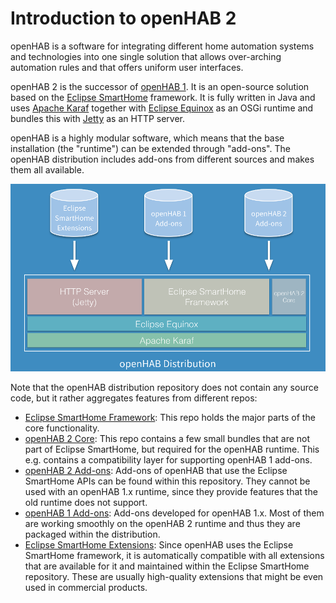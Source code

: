 # Introduction to openHAB 2

openHAB is a software for integrating different home automation systems and technologies into one single solution that allows over-arching automation rules and that offers uniform user interfaces.

openHAB 2 is the successor of [openHAB 1](https://github.com/openhab/openhab/wiki). It is an open-source solution based on the [Eclipse SmartHome]() framework. It is fully written in Java and uses [Apache Karaf](http://karaf.apache.org/) together with [Eclipse Equinox](https://www.eclipse.org/equinox/) as an OSGi runtime and bundles this with [Jetty](https://www.eclipse.org/jetty/) as an HTTP server.

openHAB is a highly modular software, which means that the base installation (the "runtime") can be extended through "add-ons". The openHAB distribution includes add-ons from different sources and makes them all available.

![distribution overview](images/distro.png)

Note that the openHAB distribution repository does not contain any source code, but it rather aggregates features from different repos:
 - [Eclipse SmartHome Framework](https://github.com/eclipse/smarthome): This repo holds the major parts of the core functionality.
 - [openHAB 2 Core](https://github.com/kaikreuzer/openhab-core): This repo contains a few small bundles that are not part of Eclipse SmartHome, but required for the openHAB runtime. This e.g. contains a compatibility layer for supporting openHAB 1 add-ons.
 - [openHAB 2 Add-ons](https://github.com/openhab/openhab2): Add-ons of openHAB that use the Eclipse SmartHome APIs can be found within this repository. They cannot be used with an openHAB 1.x runtime, since they provide features that the old runtime does not support.
 - [openHAB 1 Add-ons](https://github.com/openhab/openhab): Add-ons developed for openHAB 1.x. Most of them are working smoothly on the openHAB 2 runtime and thus they are packaged within the distribution. 
 - [Eclipse SmartHome Extensions](https://github.com/eclipse/smarthome/tree/master/extensions): Since openHAB uses the Eclipse SmartHome framework, it is automatically compatible with all extensions that are available for it and maintained within the Eclipse SmartHome repository. These are usually high-quality extensions that might be even used in commercial products.
 
